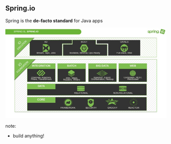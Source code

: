 ##  Spring.io

Spring is the **de-facto standard** for Java apps

![Alt text](resources/spring-stack.jpg)

note:
- build anything!
